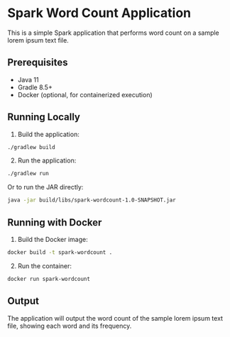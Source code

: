 # Spark Word Count Application

This is a simple Spark application that performs word count on a sample lorem ipsum text file.

## Prerequisites

- Java 11
- Gradle 8.5+
- Docker (optional, for containerized execution)

## Running Locally

1. Build the application:
```bash
./gradlew build
```

2. Run the application:
```bash
./gradlew run
```

Or to run the JAR directly:
```bash
java -jar build/libs/spark-wordcount-1.0-SNAPSHOT.jar
```

## Running with Docker

1. Build the Docker image:
```bash
docker build -t spark-wordcount .
```

2. Run the container:
```bash
docker run spark-wordcount
```

## Output

The application will output the word count of the sample lorem ipsum text file, showing each word and its frequency. 